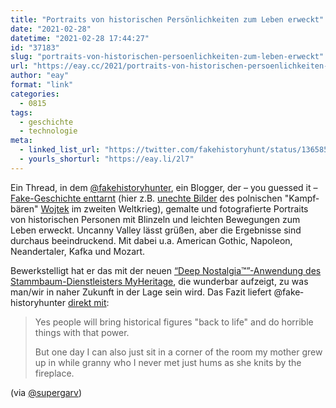 ```yaml
---
title: "Portraits von historischen Persönlichkeiten zum Leben erweckt"
date: "2021-02-28"
datetime: "2021-02-28 17:44:27"
id: "37183"
slug: "portraits-von-historischen-persoenlichkeiten-zum-leben-erweckt"
url: "https://eay.cc/2021/portraits-von-historischen-persoenlichkeiten-zum-leben-erweckt/"
author: "eay"
format: "link"
categories:
  - 0815
tags:
  - geschichte
  - technologie
meta:
  - linked_list_url: "https://twitter.com/fakehistoryhunt/status/1365851229021208576"
  - yourls_shorturl: "https://eay.li/2l7"
---
```


Ein Thread, in dem [@fakehistoryhunter](https://twitter.com/fakehistoryhunt), ein Blogger, der – you guessed it – [Fake-Geschichte enttarnt](https://fakehistoryhunter.net/blog/) (hier z.B. [unechte Bilder](https://fakehistoryhunter.net/2020/12/06/not-wojtek-the-ww2-bear-soldier/) des polnischen "Kampf­bären" [Wojtek](https://de.wikipedia.org/wiki/Wojtek_(B%C3%A4r)) im zweiten Weltkrieg), gemalte und fotografierte Portraits von historischen Personen mit Blinzeln und leichten Bewegungen zum Leben erweckt. Uncanny Valley lässt grüßen, aber die Ergebnisse sind durchaus beeindruckend. Mit dabei u.a. American Gothic, Napoleon, Neandertaler, Kafka und Mozart.

Bewerkstelligt hat er das mit der neuen [“Deep Nostalgia™”-Anwendung des Stammbaum-Dienstleisters MyHeritage](https://blog.myheritage.com/2021/02/new-animate-the-faces-in-your-family-photos/), die wunderbar aufzeigt, zu was man/wir in naher Zukunft in der Lage sein wird. Das Fazit liefert @fake­history­hunter [direkt mit](https://twitter.com/fakehistoryhunt/status/1366035534716538887):

> Yes people will bring historical figures "back to life" and do horrible things with that power.
> 
> But one day I can also just sit in a corner of the room my mother grew up in while granny who I never met just hums as she knits by the fireplace.

(via [@supergarv](https://twitter.com/supergarv/status/1366054338955780098))
